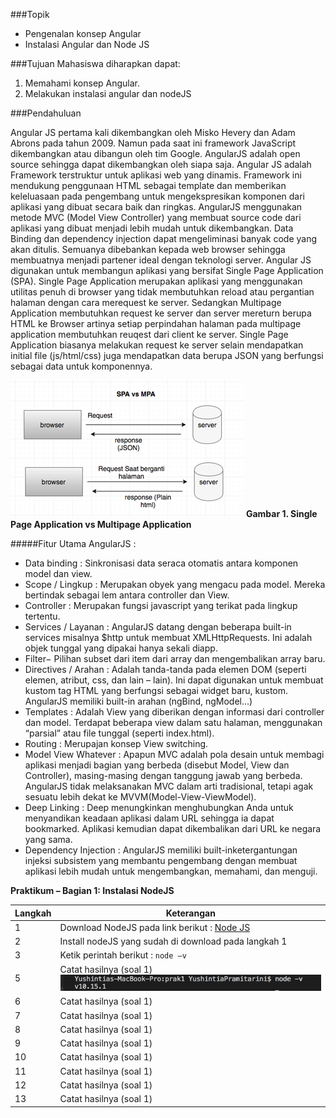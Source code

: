 ###Topik
- Pengenalan konsep Angular
- Instalasi Angular dan Node JS

###Tujuan
Mahasiswa diharapkan dapat:
1.	Memahami konsep Angular.
2.	Melakukan instalasi angular dan nodeJS

###Pendahuluan

Angular JS pertama kali dikembangkan oleh Misko Hevery dan Adam Abrons pada tahun 2009. Namun pada saat ini framework JavaScript dikembangkan atau dibangun oleh tim Google. AngularJS adalah open source sehingga dapat dikembangkan oleh siapa saja. Angular JS adalah Framework terstruktur untuk aplikasi web yang dinamis.
Framework ini mendukung penggunaan HTML sebagai template dan memberikan keleluasaan pada pengembang untuk mengekspresikan komponen dari aplikasi yang dibuat secara baik dan ringkas. AngularJS menggunakan metode MVC (Model View Controller) yang membuat source code dari aplikasi yang dibuat menjadi lebih mudah untuk dikembangkan. Data Binding dan dependency injection dapat mengeliminasi banyak code yang akan ditulis. Semuanya dibebankan kepada web browser sehingga membuatnya menjadi partener ideal dengan teknologi server. Angular JS digunakan untuk membangun aplikasi yang bersifat Single Page Application (SPA). Single Page Application merupakan aplikasi yang menggunakan utilitas penuh di browser yang tidak membutuhkan reload atau pergantian halaman dengan cara merequest ke server. Sedangkan Multipage Application membutuhkan request ke server dan server mereturn berupa HTML ke Browser artinya setiap perpindahan halaman pada multipage application membutuhkan reuqest dari client ke server. Single Page Application biasanya melakukan request ke server selain mendapatkan initial file (js/html/css) juga mendapatkan data berupa JSON yang berfungsi sebagai data untuk komponennya.

![SPA-MPA](images/spa-mpa.png)
**Gambar 1. Single Page Application vs Multipage Application**

#####Fitur Utama AngularJS :
- Data binding :  Sinkronisasi data seraca otomatis antara komponen model dan view.
- Scope / Lingkup : Merupakan obyek yang mengacu pada model. Mereka bertindak sebagai lem antara controller dan View.
- Controller : Merupakan fungsi javascript yang terikat pada lingkup tertentu.
-	Services / Layanan : AngularJS datang dengan beberapa built-in services misalnya $http untuk membuat XMLHttpRequests. Ini adalah objek tunggal yang dipakai hanya sekali diapp.
-	Filter− Pilihan subset dari item dari array dan mengembalikan array baru.
-	Directives / Arahan : Adalah tanda-tanda pada elemen DOM (seperti elemen, atribut, css, dan lain – lain). Ini dapat digunakan untuk membuat kustom tag HTML yang berfungsi sebagai widget baru, kustom. AngularJS memiliki built-in arahan (ngBind, ngModel…)
-	Templates : Adalah View yang diberikan dengan informasi dari controller dan model. Terdapat beberapa view dalam satu halaman, menggunakan “parsial” atau file tunggal (seperti index.html).
-	Routing :  Merupajan konsep View switching.
-	Model View Whatever : Apapun MVC adalah pola desain untuk membagi aplikasi menjadi bagian yang berbeda (disebut Model, View dan Controller), masing-masing dengan tanggung jawab yang berbeda. AngularJS tidak melaksanakan MVC dalam arti tradisional, tetapi agak sesuatu lebih dekat ke MVVM(Model-View-ViewModel).
-	Deep Linking : Deep menungkinkan  menghubungkan Anda untuk menyandikan keadaan aplikasi dalam URL sehingga ia dapat bookmarked. Aplikasi kemudian dapat dikembalikan dari URL ke negara yang sama.
-	Dependency Injection : AngularJS memiliki built-inketergantungan injeksi subsistem yang membantu pengembang dengan membuat aplikasi lebih mudah untuk mengembangkan, memahami, dan menguji.

**Praktikum – Bagian 1: Instalasi NodeJS**

| **Langkah** | Keterangan |
|---|-----|
|1| Download NodeJS pada link berikut : [Node JS](https://nodejs.org/en/) | 
|2| Install nodeJS yang sudah di download pada langkah 1 | 
|3| Ketik perintah berikut : `node –v` | 
|5| Catat hasilnya (soal 1) ![gambar01](images/01.png) |
|6| Catat hasilnya (soal 1) |
|7| Catat hasilnya (soal 1) |
|8| Catat hasilnya (soal 1) |
|9| Catat hasilnya (soal 1) |
|10| Catat hasilnya (soal 1) | 
|11| Catat hasilnya (soal 1) |
|12| Catat hasilnya (soal 1) |
|13| Catat hasilnya (soal 1) |
